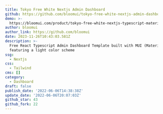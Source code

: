 ```yaml
---
title: Tokyo Free White Nextjs Admin Dashboard
github: https://github.com/bloomui/tokyo-free-white-nextjs-admin-dashboard
demo: >-
  https://bloomui.com/product/tokyo-free-white-nextjs-typescript-material-ui-admin-dashboard/
author: bloomui
author_link: https://github.com/bloomui
date: 2023-11-26T10:43:03.581Z
description: >-
  Free React Typescript Admin Dashboard Template built with MUI (Material-UI)
  featuring a light color scheme
ssg:
  - Nextjs
css:
  - Tailwind
cms: []
category:
  - Dashboard
draft: false
publish_date: '2022-06-06T14:38:38Z'
update_date: '2022-06-06T20:07:03Z'
github_star: 43
github_fork: 22
---
```

